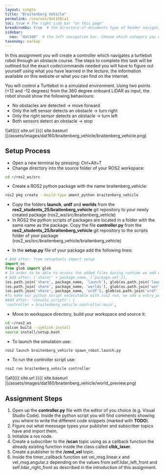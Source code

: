 ```yaml
---
layout: single
title: "Braitenberg Vehicle"
permalink: /courses/dat160/a1
toc: true # The right side bar "on this page"
breadcrumbs: true  # the directory-of-documents type of header navigation
sidebar:
  nav: "dat160"  # the left navigation bar. Choose which category you want.
taxonomy: markup
---
```


In this assignment you will create a controller which navigates a turtlebot robot through an obstacle course. The steps to complete this task will be outlined but the exact code/commands needed you will have to figure out yourself using what you have learned in the lecture, the information available on this website or what you can find on the internet.

You will control a Turtlebot in a simulated environment. Using two points (+12 and -12 degrees) from the 360 degree onboard LiDAR as input, the robot should show the following behaviours:

* No obstacles are detected -> move forward
* Only the left sensor detects an obstacle -> turn right
* Only the right sensor detects an obstacle -> turn left
* Both sensors detect an obstacle -> stop

![alt]({{ site.url }}{{ site.baseurl }}/assets/images/dat160/braitenberg_vehicle/braitenberg_vehicle.png)

## Setup Process
* Open a new terminal by pressing: Ctrl+Alt+T
* Change directory into the source folder of your ROS2 workspace:
```bash
cd ~/ros2_ws/src
```
* Create a ROS2 python package with the name braitenberg_vehicle:
```bash
ros2 pkg create --build-type ament_python braitenberg_vehicle 
```
* Copy the folders **launch**, **urdf** and **worlds** from the **ros2_students_25/braitenberg_vehicle** git repository to your newly created package (ros2_ws/src/braitenberg_vehicle)
* In ROS2 the python scripts of packages are located in a folder with the same name as the package. Copy the file **controller.py** from the **ros2_students_25/braitenberg_vehicle** git repository to the scripts folder of your package (ros2_ws/src/braitenberg_vehicle/braitenberg_vehicle)
- In the **setup.py** file of your package add the following lines:
```python
# Add after: from setuptools import setup
import os
from glob import glob
# In order to be able to access the added files during runtime we add we add them to data_files
# Add after: ('share/' + package_name, ['package.xml']),
(os.path.join('share', package_name, 'launch'), glob(os.path.join('launch', '*.launch.py'))),
(os.path.join('share', package_name, 'worlds'), glob(os.path.join('worlds', '*.world'))),
(os.path.join('share', package_name, 'urdf'), glob(os.path.join('urdf', '*.xacro'))),
#To make our python script excecutable with ros2 run, we add a entry_points definition
#Add after: 'console_scripts': [
'controller = braitenberg_vehicle.controller:main',
```
* Move to workspace directory, build your workspace and source it:
```bash
cd ~/ros2_ws
colcon build --symlink-install
source install/setup.bash 
```
* To launch the simulation use:
```bash
ros2 launch braitenberg_vehicle spawn_robot.launch.py
```
* To run the controller script use:
```bash
ros2 run braitenberg_vehicle controller
```


![alt]({{ site.url }}{{ site.baseurl }}/assets/images/dat160/braitenberg_vehicle/world_preview.png)

## Assignment Steps

1. Open up the **controller.py** file with the editor of you choice (e.g. Visual Studio Code). Inside the python script you will find comments showing you where to write the different code snippets (marked with **TODO**).
2. Figure out what meessage types your publisher and subscriber topics have and import them.
3. Initialize a ros node.
4. Create a subscriber to the **/scan** topic using as a callback function the already existing function inside the class called **clbk_laser**.
5. Create a publisher to the **/cmd_vel** topic.
6. Inside the timer_callback function set vel_msg.linear.x and vel_msg.angular.z depending on the values from self.lidar_left_front and self.lidar_right_front as described in the introduction of this assignment.

